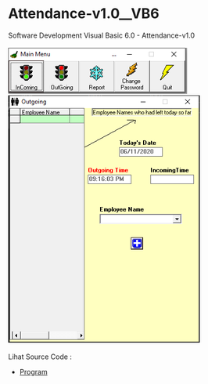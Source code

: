 # Attendance-v1.0__VB6
Software Development Visual Basic 6.0 - Attendance-v1.0<br><br>
<img src="https://github.com/RizkyKhapidsyah/Attendance-v1.0__VB6/blob/main/result/001.PNG">
<img src="https://github.com/RizkyKhapidsyah/Attendance-v1.0__VB6/blob/main/result/002.PNG"><br><br>
Lihat Source Code : <br>
- <a href="https://github.com/RizkyKhapidsyah/Attendance-v1.0__VB6">Program</a>
